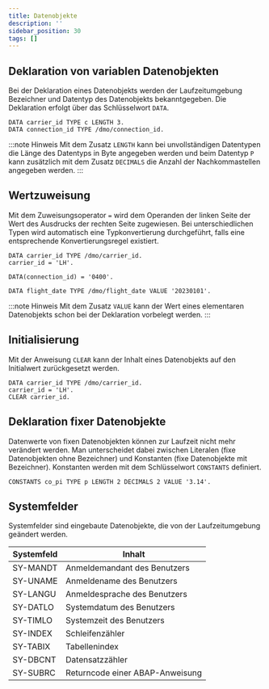 ```yaml
---
title: Datenobjekte
description: ''
sidebar_position: 30
tags: []
---
```


## Deklaration von variablen Datenobjekten
Bei der Deklaration eines Datenobjekts werden der Laufzeitumgebung Bezeichner und Datentyp des Datenobjekts bekanntgegeben. Die Deklaration erfolgt über das Schlüsselwort `DATA`.

```abap showLineNumbers
DATA carrier_id TYPE c LENGTH 3.
DATA connection_id TYPE /dmo/connection_id.
```

:::note Hinweis
Mit dem Zusatz `LENGTH` kann bei unvollständigen Datentypen die Länge des Datentyps in Byte angegeben werden und beim Datentyp `P` kann zusätzlich mit dem Zusatz `DECIMALS` die Anzahl der Nachkommastellen angegeben werden.
:::

## Wertzuweisung
Mit dem Zuweisungsoperator `=` wird dem Operanden der linken Seite der Wert des Ausdrucks der rechten Seite zugewiesen. Bei unterschiedlichen Typen wird automatisch eine Typkonvertierung durchgeführt, falls eine entsprechende Konvertierungsregel existiert.

```abap showLineNumbers
DATA carrier_id TYPE /dmo/carrier_id.
carrier_id = 'LH'.

DATA(connection_id) = '0400'.

DATA flight_date TYPE /dmo/flight_date VALUE '20230101'.
```

:::note Hinweis
Mit dem Zusatz `VALUE` kann der Wert eines elementaren Datenobjekts schon bei der Deklaration vorbelegt werden.
:::

## Initialisierung
Mit der Anweisung `CLEAR` kann der Inhalt eines Datenobjekts auf den Initialwert zurückgesetzt werden.

```abap showLineNumbers
DATA carrier_id TYPE /dmo/carrier_id.
carrier_id = 'LH'.
CLEAR carrier_id.
```

## Deklaration fixer Datenobjekte
Datenwerte von fixen Datenobjekten können zur Laufzeit nicht mehr verändert werden. Man unterscheidet dabei zwischen Literalen (fixe Datenobjekten ohne Bezeichner) und Konstanten (fixe Datenobjekte mit Bezeichner). Konstanten werden mit dem Schlüsselwort 
`CONSTANTS` definiert.

```abap showLineNumbers
CONSTANTS co_pi TYPE p LENGTH 2 DECIMALS 2 VALUE '3.14'.
```

## Systemfelder
Systemfelder sind eingebaute Datenobjekte, die von der Laufzeitumgebung geändert werden.

| Systemfeld | Inhalt                          |
| ---------- | ------------------------------- |
| SY-MANDT   | Anmeldemandant des Benutzers    |
| SY-UNAME   | Anmeldename des Benutzers       |
| SY-LANGU   | Anmeldesprache des Benutzers    |
| SY-DATLO   | Systemdatum des Benutzers       |
| SY-TIMLO   | Systemzeit des Benutzers        |
| SY-INDEX   | Schleifenzähler                 |
| SY-TABIX   | Tabellenindex                   |
| SY-DBCNT   | Datensatzzähler                 |
| SY-SUBRC   | Returncode einer ABAP-Anweisung |
